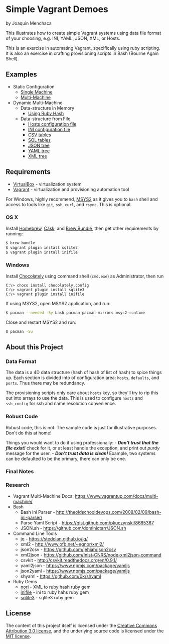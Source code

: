# **Simple Vagrant Demoes**

by Joaquin Menchaca

This illustrates how to create simple Vagrant systems using data file format of your choosing, e.g. INI, YAML, JSON, XML, or Hosts.

This is an exercise in automating Vagrant, specifically using ruby scripting.  It is also an exercise in crafting provisioning scripts in Bash (Bourne Again Shell).

## **Examples**

- Static Configuration
    - [Single Machine](singlemachine/README.md)  
    - [Multi-Machine](multimachine/README.md)
- Dynamic Multi-Machine
    - Data-structure in Memory
       - [Using Ruby Hash](multimachine-mem/README.md)
  - Data-structure from File
       - [Hosts configuration file](multimachine-hosts/README.md)
       - [INI configuration file](multimachine-ini/README.md)
       - [CSV tables](multimachine-csv/README.md)
       - [SQL tables](multimachine-sql/README.md)
       - [JSON tree](multimachine-json/README.md)
       - [YAML tree](multimachine-yaml/README.md)
       - [XML tree](multimachine-xml/README.md)

## **Requirements**

* [VirtualBox](https://www.virtualbox.org/wiki/Downloads) - virtualization system
* [Vagrant](http://vagrantup.com/) - virtualization and provisioning automation tool

For Windows, highly recommend, [MSYS2](https://msys2.github.io/) as it gives you to `bash` shell and access to tools like `git`, `ssh`, `curl`, and `rsync`.  This is optional.

### **OS X**

Install [Homebrew](http://brew.sh/), [Cask](https://caskroom.github.io/), and [Brew Bundle](https://github.com/Homebrew/homebrew-bundle), then get other requirements by running:

```bash
$ brew bundle
$ vagrant plugin install sqlite3
$ vagrant plugin install inifile
```

### **Windows**

Install [Chocolately](chocolately) using command shell (`cmd.exe`) as Administrator, then run

```batch
C:\> choco install chocolately.config
C:\> vagrant plugin install sqlite3
C:\> vagrant plugin install inifile
```

If using MSYS2, open MSYS2 application, and run:

```bash
$ pacman --needed -Sy bash pacman pacman-mirrors msys2-runtime
```

Close and restart MSYS2 and run:

```bash
$ pacman -Su
```

## **About this Project**

### **Data Format**

The data is a 4D data structure (hash of hash of list of hash) to spice things up.  Each section is divided into of configuration area: `hosts`, `defaults`, and `ports`.  Thus there may be redundancy.  

The provisioning scripts only care about `hosts` key, so they'll try to rip this out into arrays to use the data.  This is used to configure `hosts` and `ssh_config` for ssh and name resolution convenience.

### **Robust Code**

Robust code, this is not.  The sample code is just for illustrative purposes. Don't do this at home!

Things you would want to do if using professionally:
    - ***Don't trust that the file exist!*** check for it, or at least handle the exception, and print out *purdy* message for the user.
    - ***Don't trust data is clean!*** Example, two systems can be defaulted to be the primary, there can only be one.

### **Final Notes**

### **Research**

* Vagrant Multi-Machine Docs: https://www.vagrantup.com/docs/multi-machine/
* Bash
    * Bash Ini Parser - http://theoldschooldevops.com/2008/02/09/bash-ini-parser/
    * Parse Yaml Script - https://gist.github.com/pkuczynski/8665367
    * JSON.sh - https://github.com/dominictarr/JSON.sh
* Command Line Tools
    * jq - https://stedolan.github.io/jq/
    * xml2 - http://www.ofb.net/~egnor/xml2/
    * json2csv - https://github.com/jehiah/json2csv
    * xml2json - https://github.com/Inist-CNRS/node-xml2json-command
    * csvkit - http://csvkit.readthedocs.org/en/0.9.1/
    * yaml2json - https://www.npmjs.com/package/yamljs
    * json2yaml - https://www.npmjs.com/package/yamljs
    * shyaml - https://github.com/0k/shyaml
* Ruby Gems
    * [nori](https://rubygems.org/gems/nori/versions/2.6.0) - XML to ruby  hash ruby gem
    * [inifile](https://rubygems.org/gems/inifile) - ini to ruby hahs ruby gem
    * [sqlite3](https://rubygems.org/gems/sqlite3) - sqlite3 ruby gem

## **License**

The content of this project itself is licensed under the [Creative Commons Attribution 3.0 license](http://creativecommons.org/licenses/by/3.0/us/deed.en_US), and the underlying source code is licensed under the [MIT license](http://opensource.org/licenses/mit-license.php).

